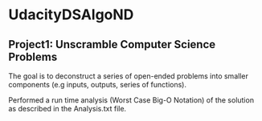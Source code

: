 # UdacityDSAlgoND
## Project1: Unscramble Computer Science Problems

The goal is to deconstruct a series of open-ended problems into smaller components (e.g inputs, outputs, series of functions).

Performed a run time analysis (Worst Case Big-O Notation) of the solution as described in the Analysis.txt file.